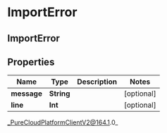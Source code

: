 # ImportError

## ImportError

## Properties

|Name | Type | Description | Notes|
|------------ | ------------- | ------------- | -------------|
| **message** | **String** |  | [optional] |
| **line** | **Int** |  | [optional] |



_PureCloudPlatformClientV2@164.1.0_
